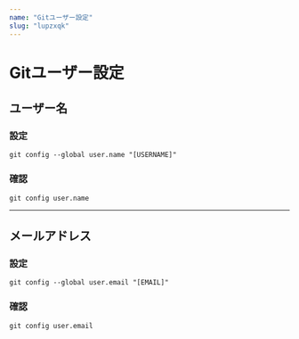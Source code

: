 ```yaml
---
name: "Gitユーザー設定"
slug: "lupzxqk"
---
```


# Gitユーザー設定

## ユーザー名

### 設定

```
git config --global user.name "[USERNAME]"
```

### 確認

```
git config user.name
```

-----

## メールアドレス

### 設定

```
git config --global user.email "[EMAIL]"
```

### 確認

```
git config user.email
```
